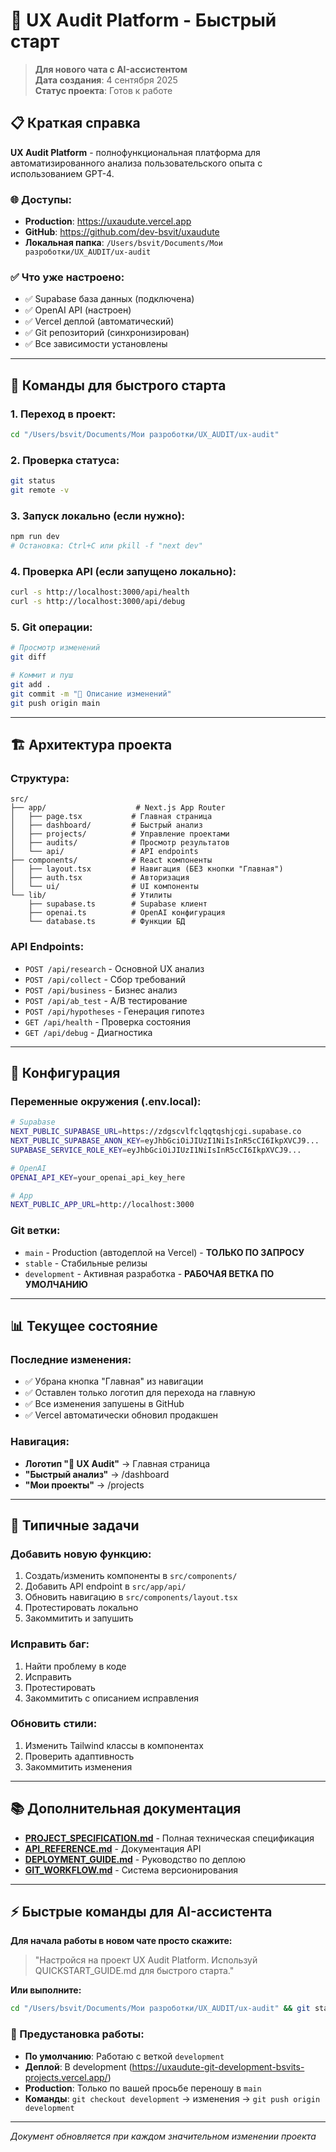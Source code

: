 # 🚀 UX Audit Platform - Быстрый старт

> **Для нового чата с AI-ассистентом**  
> **Дата создания**: 4 сентября 2025  
> **Статус проекта**: Готов к работе

## 📋 Краткая справка

**UX Audit Platform** - полнофункциональная платформа для автоматизированного анализа пользовательского опыта с использованием GPT-4.

### 🌐 **Доступы:**
- **Production**: https://uxaudute.vercel.app
- **GitHub**: https://github.com/dev-bsvit/uxaudute
- **Локальная папка**: `/Users/bsvit/Documents/Мои разроботки/UX_AUDIT/ux-audit`

### ✅ **Что уже настроено:**
- ✅ Supabase база данных (подключена)
- ✅ OpenAI API (настроен)
- ✅ Vercel деплой (автоматический)
- ✅ Git репозиторий (синхронизирован)
- ✅ Все зависимости установлены

---

## 🎯 Команды для быстрого старта

### 1. **Переход в проект:**
```bash
cd "/Users/bsvit/Documents/Мои разроботки/UX_AUDIT/ux-audit"
```

### 2. **Проверка статуса:**
```bash
git status
git remote -v
```

### 3. **Запуск локально (если нужно):**
```bash
npm run dev
# Остановка: Ctrl+C или pkill -f "next dev"
```

### 4. **Проверка API (если запущено локально):**
```bash
curl -s http://localhost:3000/api/health
curl -s http://localhost:3000/api/debug
```

### 5. **Git операции:**
```bash
# Просмотр изменений
git diff

# Коммит и пуш
git add .
git commit -m "📝 Описание изменений"
git push origin main
```

---

## 🏗️ Архитектура проекта

### **Структура:**
```
src/
├── app/                    # Next.js App Router
│   ├── page.tsx           # Главная страница
│   ├── dashboard/         # Быстрый анализ
│   ├── projects/          # Управление проектами
│   ├── audits/            # Просмотр результатов
│   └── api/               # API endpoints
├── components/            # React компоненты
│   ├── layout.tsx         # Навигация (БЕЗ кнопки "Главная")
│   ├── auth.tsx           # Авторизация
│   └── ui/                # UI компоненты
└── lib/                   # Утилиты
    ├── supabase.ts        # Supabase клиент
    ├── openai.ts          # OpenAI конфигурация
    └── database.ts        # Функции БД
```

### **API Endpoints:**
- `POST /api/research` - Основной UX анализ
- `POST /api/collect` - Сбор требований
- `POST /api/business` - Бизнес анализ
- `POST /api/ab_test` - A/B тестирование
- `POST /api/hypotheses` - Генерация гипотез
- `GET /api/health` - Проверка состояния
- `GET /api/debug` - Диагностика

---

## 🔧 Конфигурация

### **Переменные окружения (.env.local):**
```bash
# Supabase
NEXT_PUBLIC_SUPABASE_URL=https://zdgscvlfclqqtqshjcgi.supabase.co
NEXT_PUBLIC_SUPABASE_ANON_KEY=eyJhbGciOiJIUzI1NiIsInR5cCI6IkpXVCJ9...
SUPABASE_SERVICE_ROLE_KEY=eyJhbGciOiJIUzI1NiIsInR5cCI6IkpXVCJ9...

# OpenAI
OPENAI_API_KEY=your_openai_api_key_here

# App
NEXT_PUBLIC_APP_URL=http://localhost:3000
```

### **Git ветки:**
- `main` - Production (автодеплой на Vercel) - **ТОЛЬКО ПО ЗАПРОСУ**
- `stable` - Стабильные релизы
- `development` - Активная разработка - **РАБОЧАЯ ВЕТКА ПО УМОЛЧАНИЮ**

---

## 📊 Текущее состояние

### **Последние изменения:**
- ✅ Убрана кнопка "Главная" из навигации
- ✅ Оставлен только логотип для перехода на главную
- ✅ Все изменения запушены в GitHub
- ✅ Vercel автоматически обновил продакшен

### **Навигация:**
- **Логотип "🎯 UX Audit"** → Главная страница
- **"Быстрый анализ"** → /dashboard
- **"Мои проекты"** → /projects

---

## 🚀 Типичные задачи

### **Добавить новую функцию:**
1. Создать/изменить компоненты в `src/components/`
2. Добавить API endpoint в `src/app/api/`
3. Обновить навигацию в `src/components/layout.tsx`
4. Протестировать локально
5. Закоммитить и запушить

### **Исправить баг:**
1. Найти проблему в коде
2. Исправить
3. Протестировать
4. Закоммитить с описанием исправления

### **Обновить стили:**
1. Изменить Tailwind классы в компонентах
2. Проверить адаптивность
3. Закоммитить изменения

---

## 📚 Дополнительная документация

- **[PROJECT_SPECIFICATION.md](PROJECT_SPECIFICATION.md)** - Полная техническая спецификация
- **[API_REFERENCE.md](API_REFERENCE.md)** - Документация API
- **[DEPLOYMENT_GUIDE.md](DEPLOYMENT_GUIDE.md)** - Руководство по деплою
- **[GIT_WORKFLOW.md](GIT_WORKFLOW.md)** - Система версионирования

---

## ⚡ Быстрые команды для AI-ассистента

**Для начала работы в новом чате просто скажите:**
> "Настройся на проект UX Audit Platform. Используй QUICKSTART_GUIDE.md для быстрого старта."

**Или выполните:**
```bash
cd "/Users/bsvit/Documents/Мои разроботки/UX_AUDIT/ux-audit" && git status
```

### **🎯 Предустановка работы:**
- **По умолчанию**: Работаю с веткой `development`
- **Деплой**: В development (https://uxaudute-git-development-bsvits-projects.vercel.app/)
- **Production**: Только по вашей просьбе переношу в `main`
- **Команды**: `git checkout development` → изменения → `git push origin development`

---

*Документ обновляется при каждом значительном изменении проекта*
